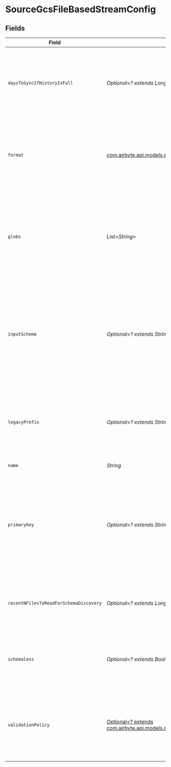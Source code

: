 # SourceGcsFileBasedStreamConfig


## Fields

| Field                                                                                                                                                                                                    | Type                                                                                                                                                                                                     | Required                                                                                                                                                                                                 | Description                                                                                                                                                                                              |
| -------------------------------------------------------------------------------------------------------------------------------------------------------------------------------------------------------- | -------------------------------------------------------------------------------------------------------------------------------------------------------------------------------------------------------- | -------------------------------------------------------------------------------------------------------------------------------------------------------------------------------------------------------- | -------------------------------------------------------------------------------------------------------------------------------------------------------------------------------------------------------- |
| `daysToSyncIfHistoryIsFull`                                                                                                                                                                              | *Optional<? extends Long>*                                                                                                                                                                               | :heavy_minus_sign:                                                                                                                                                                                       | When the state history of the file store is full, syncs will only read files that were last modified in the provided day range.                                                                          |
| `format`                                                                                                                                                                                                 | [com.airbyte.api.models.shared.SourceGcsFormat](../../models/shared/SourceGcsFormat.md)                                                                                                                  | :heavy_check_mark:                                                                                                                                                                                       | The configuration options that are used to alter how to read incoming files that deviate from the standard formatting.                                                                                   |
| `globs`                                                                                                                                                                                                  | List<*String*>                                                                                                                                                                                           | :heavy_minus_sign:                                                                                                                                                                                       | The pattern used to specify which files should be selected from the file system. For more information on glob pattern matching look <a href="https://en.wikipedia.org/wiki/Glob_(programming)">here</a>. |
| `inputSchema`                                                                                                                                                                                            | *Optional<? extends String>*                                                                                                                                                                             | :heavy_minus_sign:                                                                                                                                                                                       | The schema that will be used to validate records extracted from the file. This will override the stream schema that is auto-detected from incoming files.                                                |
| `legacyPrefix`                                                                                                                                                                                           | *Optional<? extends String>*                                                                                                                                                                             | :heavy_minus_sign:                                                                                                                                                                                       | The path prefix configured in v3 versions of the S3 connector. This option is deprecated in favor of a single glob.                                                                                      |
| `name`                                                                                                                                                                                                   | *String*                                                                                                                                                                                                 | :heavy_check_mark:                                                                                                                                                                                       | The name of the stream.                                                                                                                                                                                  |
| `primaryKey`                                                                                                                                                                                             | *Optional<? extends String>*                                                                                                                                                                             | :heavy_minus_sign:                                                                                                                                                                                       | The column or columns (for a composite key) that serves as the unique identifier of a record. If empty, the primary key will default to the parser's default primary key.                                |
| `recentNFilesToReadForSchemaDiscovery`                                                                                                                                                                   | *Optional<? extends Long>*                                                                                                                                                                               | :heavy_minus_sign:                                                                                                                                                                                       | The number of resent files which will be used to discover the schema for this stream.                                                                                                                    |
| `schemaless`                                                                                                                                                                                             | *Optional<? extends Boolean>*                                                                                                                                                                            | :heavy_minus_sign:                                                                                                                                                                                       | When enabled, syncs will not validate or structure records against the stream's schema.                                                                                                                  |
| `validationPolicy`                                                                                                                                                                                       | [Optional<? extends com.airbyte.api.models.shared.SourceGcsValidationPolicy>](../../models/shared/SourceGcsValidationPolicy.md)                                                                          | :heavy_minus_sign:                                                                                                                                                                                       | The name of the validation policy that dictates sync behavior when a record does not adhere to the stream schema.                                                                                        |